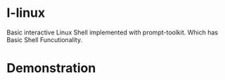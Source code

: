 # I-linux
Basic interactive Linux Shell implemented with prompt-toolkit. Which has Basic Shell Funcutionality.

# Demonstration






